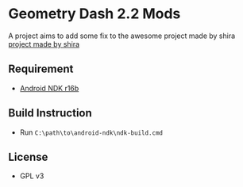 # Geometry Dash 2.2 Mods

A project aims to add some fix to the awesome project made by shira [project made by shira](https://github.com/NtTuna/GD-Editor-Leak)

## Requirement
- [Android NDK r16b](https://github.com/android/ndk/wiki/Unsupported-Downloads)

## Build Instruction
- Run `C:\path\to\android-ndk\ndk-build.cmd`

## License
- GPL v3
